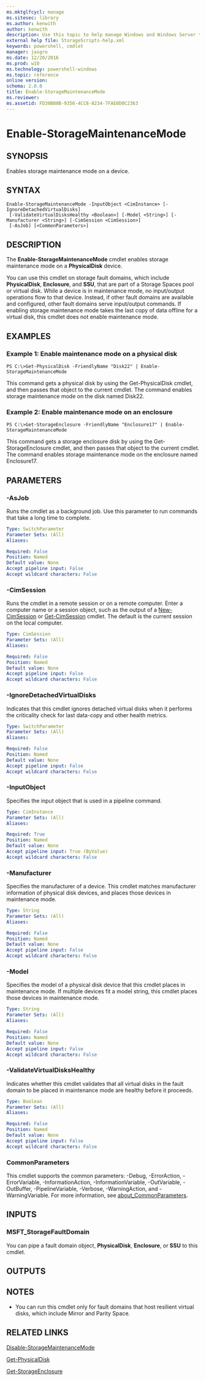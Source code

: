 ```yaml
---
ms.mktglfcycl: manage
ms.sitesec: library
ms.author: kenwith
author: kenwith
description: Use this topic to help manage Windows and Windows Server technologies with Windows PowerShell.
external help file: StorageScripts-help.xml
keywords: powershell, cmdlet
manager: jasgro
ms.date: 12/20/2016
ms.prod: w10
ms.technology: powershell-windows
ms.topic: reference
online version: 
schema: 2.0.0
title: Enable-StorageMaintenanceMode
ms.reviewer:
ms.assetid: FD30BB0B-9356-4CC8-8234-7FAE0D0C2363
---
```


# Enable-StorageMaintenanceMode

## SYNOPSIS
Enables storage maintenance mode on a device.

## SYNTAX

```
Enable-StorageMaintenanceMode -InputObject <CimInstance> [-IgnoreDetachedVirtualDisks]
 [-ValidateVirtualDisksHealthy <Boolean>] [-Model <String>] [-Manufacturer <String>] [-CimSession <CimSession>]
 [-AsJob] [<CommonParameters>]
```

## DESCRIPTION
The **Enable-StorageMaintenanceMode** cmdlet enables storage maintenance mode on a **PhysicalDisk** device.

You can use this cmdlet on storage fault domains, which include **PhysicalDisk**, **Enclosure**, and **SSU**, that are part of a Storage Spaces pool or virtual disk.
While a device is in maintenance mode, no input/output operations flow to that device.
Instead, if other fault domains are available and configured, other fault domains serve input/output commands.
If enabling storage maintenance mode takes the last copy of data offline for a virtual disk, this cmdlet does not enable maintenance mode.

## EXAMPLES

### Example 1: Enable maintenance mode on a physical disk
```
PS C:\>Get-PhysicalDisk -FriendlyName "Disk22" | Enable-StorageMaintenanceMode
```

This command gets a physical disk by using the Get-PhysicalDisk cmdlet, and then passes that object to the current cmdlet.
The command enables storage maintenance mode on the disk named Disk22.

### Example 2: Enable maintenance mode on an enclosure
```
PS C:\>Get-StorageEnclosure -FriendlyName "Enclosure17" | Enable-StorageMaintenanceMode
```

This command gets a storage enclosure disk by using the Get-StorageEnclosure cmdlet, and then passes that object to the current cmdlet.
The command enables storage maintenance mode on the enclosure named Enclosure17.

## PARAMETERS

### -AsJob
Runs the cmdlet as a background job. Use this parameter to run commands that take a long time to complete.

```yaml
Type: SwitchParameter
Parameter Sets: (All)
Aliases: 

Required: False
Position: Named
Default value: None
Accept pipeline input: False
Accept wildcard characters: False
```

### -CimSession
Runs the cmdlet in a remote session or on a remote computer.
Enter a computer name or a session object, such as the output of a [New-CimSession](http://go.microsoft.com/fwlink/p/?LinkId=227967) or [Get-CimSession](http://go.microsoft.com/fwlink/p/?LinkId=227966) cmdlet.
The default is the current session on the local computer.

```yaml
Type: CimSession
Parameter Sets: (All)
Aliases: 

Required: False
Position: Named
Default value: None
Accept pipeline input: False
Accept wildcard characters: False
```

### -IgnoreDetachedVirtualDisks
Indicates that this cmdlet ignores detached virtual disks when it performs the criticality check for last data-copy and other health metrics.

```yaml
Type: SwitchParameter
Parameter Sets: (All)
Aliases: 

Required: False
Position: Named
Default value: None
Accept pipeline input: False
Accept wildcard characters: False
```

### -InputObject
Specifies the input object that is used in a pipeline command.

```yaml
Type: CimInstance
Parameter Sets: (All)
Aliases: 

Required: True
Position: Named
Default value: None
Accept pipeline input: True (ByValue)
Accept wildcard characters: False
```

### -Manufacturer
Specifies the manufacturer of a device.
This cmdlet matches manufacturer information of physical disk devices, and places those devices in maintenance mode.

```yaml
Type: String
Parameter Sets: (All)
Aliases: 

Required: False
Position: Named
Default value: None
Accept pipeline input: False
Accept wildcard characters: False
```

### -Model
Specifies the model of a physical disk device that this cmdlet places in maintenance mode.
If multiple devices fit a model string, this cmdlet places those devices in maintenance mode.

```yaml
Type: String
Parameter Sets: (All)
Aliases: 

Required: False
Position: Named
Default value: None
Accept pipeline input: False
Accept wildcard characters: False
```

### -ValidateVirtualDisksHealthy
Indicates whether this cmdlet validates that all virtual disks in the fault domain to be placed in maintenance mode are healthy before it proceeds.

```yaml
Type: Boolean
Parameter Sets: (All)
Aliases: 

Required: False
Position: Named
Default value: None
Accept pipeline input: False
Accept wildcard characters: False
```

### CommonParameters
This cmdlet supports the common parameters: -Debug, -ErrorAction, -ErrorVariable, -InformationAction, -InformationVariable, -OutVariable, -OutBuffer, -PipelineVariable, -Verbose, -WarningAction, and -WarningVariable. For more information, see [about_CommonParameters](http://go.microsoft.com/fwlink/?LinkID=113216).

## INPUTS

### MSFT_StorageFaultDomain
You can pipe a fault domain object, **PhysicalDisk**, **Enclosure**, or **SSU** to this cmdlet.

## OUTPUTS

## NOTES
* You can run this cmdlet only for fault domains that host resilient virtual disks, which include Mirror and Parity Space.

## RELATED LINKS

[Disable-StorageMaintenanceMode](./Disable-StorageMaintenanceMode.md)

[Get-PhysicalDisk](./Get-PhysicalDisk.md)

[Get-StorageEnclosure](./Get-StorageEnclosure.md)

